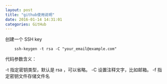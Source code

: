 ```yaml
---  
layout: post  
title: "github使用说明"
date: 2016-01-14 14:31:01
categories: GitHub
---  
```

 
 
创建一个 SSH key 

		ssh-keygen -t rsa -C "your_email@example.com"

代码参数含义：

-t 指定密钥类型，默认是 rsa ，可以省略。
-C 设置注释文字，比如邮箱。
-f 指定密钥文件存储文件名